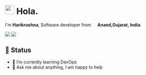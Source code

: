 <h1>
  <img src="https://emojis.slackmojis.com/emojis/images/1531849430/4246/blob-sunglasses.gif?1531849430" width="30"/> Hola.
</h1>

<p>I'm <b>Harikrushna</b>, Software developer from <img src="https://image.flaticon.com/icons/svg/197/197419.svg" width="13"/> <b>Anand,Gujarat, India</b>. </p>

<a href="mailto:aaa.001@haripatel.co.in?subject=%5BGitHub%5D%20%F0%9F%94%A5Contact&body=Hello%20Valerian%2C%0D%0A%0D%0AI've%20seen%20your%20Github%20Profile%2C%20I%20want%20to"><img src="https://img.shields.io/badge/e‑mail-D14836.svg?style=for-the-badge&logo=GMail&logoColor=white" /></a>
<a href="https://linkedin.com/in/hardikhari96"><img src="https://img.shields.io/badge/linkedin-0077B5.svg?style=for-the-badge&logo=linkedin&logoColor=white" /></a>

<!-- Talking about you -->
## 📃 Status

- 🌱 I’m currently learning DevOps
- 💬 Ask me about anything, I am happy to help
